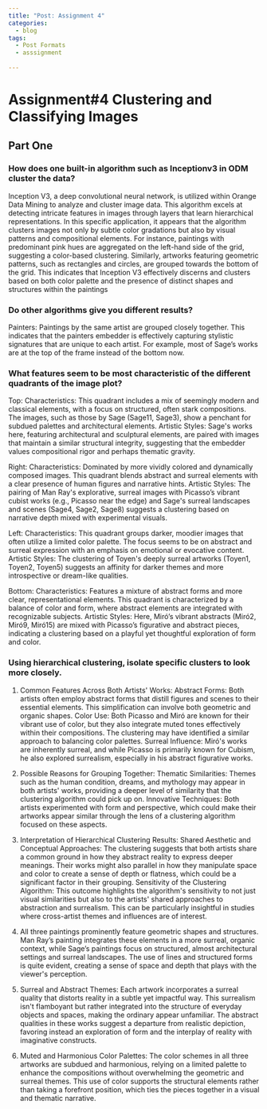 ```yaml
---
title: "Post: Assignment 4"
categories:
  - blog
tags:
  - Post Formats
  - asssignment
  
---
```

# Assignment#4 Clustering and Classifying Images

## Part One

### How does one built-in algorithm such as Inceptionv3 in ODM cluster the data?
Inception V3, a deep convolutional neural network, is utilized within Orange Data Mining to analyze and cluster image data. This algorithm excels at detecting intricate features in images through layers that learn hierarchical representations. In this specific application, it appears that the algorithm clusters images not only by subtle color gradations but also by visual patterns and compositional elements. For instance, paintings with predominant pink hues are aggregated on the left-hand side of the grid, suggesting a color-based clustering. Similarly, artworks featuring geometric patterns, such as rectangles and circles, are grouped towards the bottom of the grid. This indicates that Inception V3 effectively discerns and clusters based on both color palette and the presence of distinct shapes and structures within the paintings

### Do other algorithms give you different results?
Painters:
Paintings by the same artist are grouped closely together. This indicates that the painters embedder is effectively capturing stylistic signatures that are unique to each artist. For example, most of Sage’s works are at the top of the frame instead of the bottom now.


### What features seem to be most characteristic of the different quadrants of the image plot?
Top:
Characteristics: This quadrant includes a mix of seemingly modern and classical elements, with a focus on structured, often stark compositions. The images, such as those by Sage (Sage11, Sage3), show a penchant for subdued palettes and architectural elements.
Artistic Styles: Sage's works here, featuring architectural and sculptural elements, are paired with images that maintain a similar structural integrity, suggesting that the embedder values compositional rigor and perhaps thematic gravity.

Right:
Characteristics: Dominated by more vividly colored and dynamically composed images. This quadrant blends abstract and surreal elements with a clear presence of human figures and narrative hints.
Artistic Styles: The pairing of Man Ray's explorative, surreal images with Picasso’s vibrant cubist works (e.g., Picasso near the edge) and Sage's surreal landscapes and scenes (Sage4, Sage2, Sage8) suggests a clustering based on narrative depth mixed with experimental visuals.

Left:
Characteristics: This quadrant groups darker, moodier images that often utilize a limited color palette. The focus seems to be on abstract and surreal expression with an emphasis on emotional or evocative content.
Artistic Styles: The clustering of Toyen's deeply surreal artworks (Toyen1, Toyen2, Toyen5) suggests an affinity for darker themes and more introspective or dream-like qualities.

Bottom:
Characteristics: Features a mixture of abstract forms and more clear, representational elements. This quadrant is characterized by a balance of color and form, where abstract elements are integrated with recognizable subjects.
Artistic Styles: Here, Miró’s vibrant abstracts (Miró2, Miró9, Miró15) are mixed with Picasso’s figurative and abstract pieces, indicating a clustering based on a playful yet thoughtful exploration of form and color.

### Using hierarchical clustering, isolate specific clusters to look more closely.
1. Common Features Across Both Artists' Works:
Abstract Forms: Both artists often employ abstract forms that distill figures and scenes to their essential elements. This simplification can involve both geometric and organic shapes.
Color Use: Both Picasso and Miró are known for their vibrant use of color, but they also integrate muted tones effectively within their compositions. The clustering may have identified a similar approach to balancing color palettes.
Surreal Influence: Miró's works are inherently surreal, and while Picasso is primarily known for Cubism, he also explored surrealism, especially in his abstract figurative works.


2. Possible Reasons for Grouping Together:
Thematic Similarities: Themes such as the human condition, dreams, and mythology may appear in both artists' works, providing a deeper level of similarity that the clustering algorithm could pick up on.
Innovative Techniques: Both artists experimented with form and perspective, which could make their artworks appear similar through the lens of a clustering algorithm focused on these aspects.


3. Interpretation of Hierarchical Clustering Results:
Shared Aesthetic and Conceptual Approaches: The clustering suggests that both artists share a common ground in how they abstract reality to express deeper meanings. Their works might also parallel in how they manipulate space and color to create a sense of depth or flatness, which could be a significant factor in their grouping.
Sensitivity of the Clustering Algorithm: This outcome highlights the algorithm's sensitivity to not just visual similarities but also to the artists' shared approaches to abstraction and surrealism. This can be particularly insightful in studies where cross-artist themes and influences are of interest.


1. All three paintings prominently feature geometric shapes and structures. Man Ray’s painting integrates these elements in a more surreal, organic context, while Sage’s paintings focus on structured, almost architectural settings and surreal landscapes.
The use of lines and structured forms is quite evident, creating a sense of space and depth that plays with the viewer's perception.

2. Surreal and Abstract Themes:
Each artwork incorporates a surreal quality that distorts reality in a subtle yet impactful way. This surrealism isn't flamboyant but rather integrated into the structure of everyday objects and spaces, making the ordinary appear unfamiliar.
The abstract qualities in these works suggest a departure from realistic depiction, favoring instead an exploration of form and the interplay of reality with imaginative constructs.

3. Muted and Harmonious Color Palettes:
The color schemes in all three artworks are subdued and harmonious, relying on a limited palette to enhance the compositions without overwhelming the geometric and surreal themes.
This use of color supports the structural elements rather than taking a forefront position, which ties the pieces together in a visual and thematic narrative.

